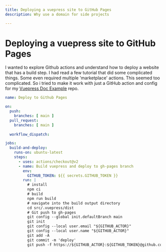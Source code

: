 ```yaml
---
title: Deploying a vuepress site to GitHub Pages
description: Why use a domain for side projects

---
```


# Deploying a vuepress site to GitHub Pages

I wanted to explore Github actions and understand how to deploy a website that has a
build step.
I had read a few tutorial that did some complicated things. Some even required
multiple 'marketplace' actions.
This seemed too complicated. So i tried to make it work with just a GitHub action
and config for my <a href="https://github.com/jonathangoulding/vuepress-docs-example"> Vuepress Doc
Example</a> repo.
```yaml
name: Deploy to Github Pages

on:
  push:
    branches: [ main ]
  pull_request:
    branches: [ main ]
    
  workflow_dispatch:

jobs:
  build-and-deploy:
    runs-on: ubuntu-latest
    steps:
      - uses: actions/checkout@v2
      - name: Build vuepress and deploy to gh-pages branch
        env:
          GITHUB_TOKEN: ${{ secrets.GITHUB_TOKEN }}
        run: |
          # install
          npm ci
          # build
          npm run build
          # navigate into the build output directory
          cd src/.vuepress/dist
          # Git push to gh-pages
          git config --global init.defaultBranch main
          git init 
          git config --local user.email "${GITHUB_ACTOR}"
          git config --local user.name "${GITHUB_ACTOR}"
          git add -A
          git commit -m 'deploy'
          git push -f https://${GITHUB_ACTOR}:${GITHUB_TOKEN}@github.com/${GITHUB_REPOSITORY}.git main:gh-pages
```
